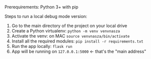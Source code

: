 Prerequirements: Python 3+ with pip

Steps to run a local debug mode version:
1. Go to the main directory of the project on your local drive
2. Create a Python virtualenv: `python -m venv venvnasza`
3. Activate the venv: on MAC `source venvnasza/bin/activate`
4. Install all the required modules: `pip install -r requirements.txt`
5. Run the app locally: `flask run`
6. App will be running on `127.0.0.1:5000` <- that's the "main address"
